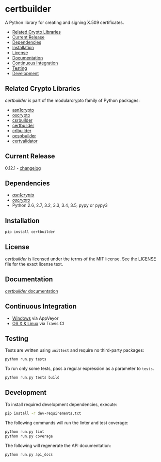 # certbuilder

A Python library for creating and signing X.509 certificates.

 - [Related Crypto Libraries](#related-crypto-libraries)
 - [Current Release](#current-release)
 - [Dependencies](#dependencies)
 - [Installation](#installation)
 - [License](#license)
 - [Documentation](#documentation)
 - [Continuous Integration](#continuous-integration)
 - [Testing](#testing)
 - [Development](#development)

## Related Crypto Libraries

*certbuilder* is part of the modularcrypto family of Python packages:

 - [asn1crypto](https://github.com/wbond/asn1crypto)
 - [oscrypto](https://github.com/wbond/oscrypto)
 - [csrbuilder](https://github.com/wbond/csrbuilder)
 - [certbuilder](https://github.com/wbond/certbuilder)
 - [crlbuilder](https://github.com/wbond/crlbuilder)
 - [ocspbuilder](https://github.com/wbond/ocspbuilder)
 - [certvalidator](https://github.com/wbond/certvalidator)

## Current Release

0.12.1 - [changelog](changelog.md)

## Dependencies

 - [*asn1crypto*](https://github.com/wbond/asn1crypto)
 - [*oscrypto*](https://github.com/wbond/oscrypto)
 - Python 2.6, 2.7, 3.2, 3.3, 3.4, 3.5, pypy or pypy3

## Installation

```bash
pip install certbuilder
```

## License

*certbuilder* is licensed under the terms of the MIT license. See the
[LICENSE](LICENSE) file for the exact license text.

## Documentation

[*certbuilder* documentation](docs/readme.md)

## Continuous Integration

 - [Windows](https://ci.appveyor.com/project/wbond/certbuilder/history) via AppVeyor
 - [OS X & Linux](https://travis-ci.org/wbond/certbuilder/builds) via Travis CI

## Testing

Tests are written using `unittest` and require no third-party packages:

```bash
python run.py tests
```

To run only some tests, pass a regular expression as a parameter to `tests`.

```bash
python run.py tests build
```

## Development

To install required development dependencies, execute:

```bash
pip install -r dev-requirements.txt
```

The following commands will run the linter and test coverage:

```bash
python run.py lint
python run.py coverage
```

The following will regenerate the API documentation:

```bash
python run.py api_docs
```

